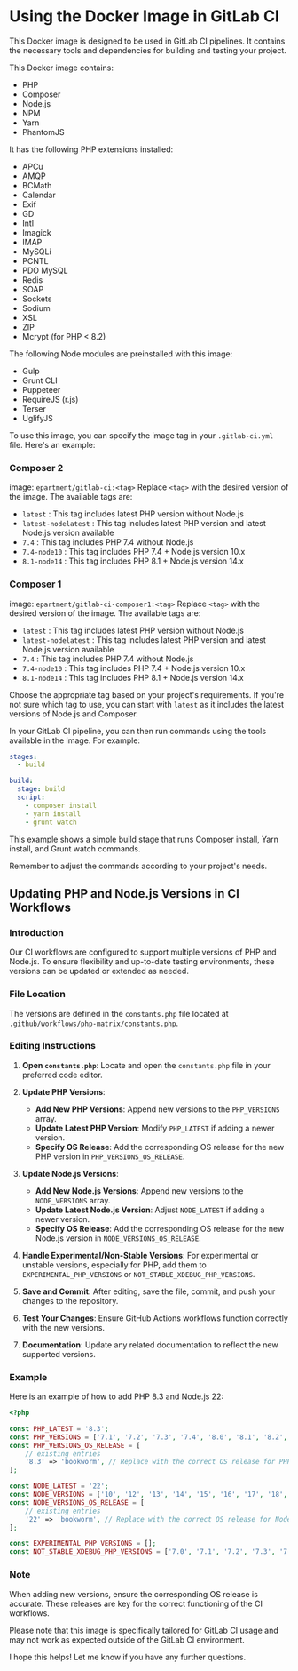 # Using the Docker Image in GitLab CI

This Docker image is designed to be used in GitLab CI pipelines. It contains the necessary tools and dependencies for building and testing your project.

This Docker image contains:

- PHP
- Composer
- Node.js
- NPM
- Yarn
- PhantomJS

It has the following PHP extensions installed:

- APCu
- AMQP
- BCMath
- Calendar
- Exif
- GD
- Intl
- Imagick
- IMAP
- MySQLi
- PCNTL
- PDO MySQL
- Redis
- SOAP
- Sockets
- Sodium
- XSL
- ZIP
- Mcrypt (for PHP < 8.2)

The following Node modules are preinstalled with this image:
- Gulp
- Grunt CLI
- Puppeteer
- RequireJS (r.js)
- Terser
- UglifyJS

To use this image, you can specify the image tag in your  `.gitlab-ci.yml`  file. Here's an example:

### Composer 2
image: `epartment/gitlab-ci:<tag>`
Replace  `<tag>`  with the desired version of the image. The available tags are:

-  `latest` : This tag includes latest PHP version without Node.js
-  `latest-nodelatest` : This tag includes latest PHP version and latest Node.js version available
-  `7.4` : This tag includes PHP 7.4 without Node.js
-  `7.4-node10` : This tag includes PHP 7.4 + Node.js version 10.x
-  `8.1-node14` : This tag includes PHP 8.1 + Node.js version 14.x

### Composer 1
image: `epartment/gitlab-ci-composer1:<tag>`
Replace  `<tag>`  with the desired version of the image. The available tags are:

-  `latest` : This tag includes latest PHP version without Node.js
-  `latest-nodelatest` : This tag includes latest PHP version and latest Node.js version available
-  `7.4` : This tag includes PHP 7.4 without Node.js
-  `7.4-node10` : This tag includes PHP 7.4 + Node.js version 10.x
-  `8.1-node14` : This tag includes PHP 8.1 + Node.js version 14.x

Choose the appropriate tag based on your project's requirements. If you're not sure which tag to use, you can start with  `latest`  as it includes the latest versions of Node.js and Composer.

In your GitLab CI pipeline, you can then run commands using the tools available in the image. For example:
```yaml
stages:
  - build

build:
  stage: build
  script:
    - composer install
    - yarn install
    - grunt watch
```
This example shows a simple build stage that runs Composer install, Yarn install, and Grunt watch commands.

Remember to adjust the commands according to your project's needs.

## Updating PHP and Node.js Versions in CI Workflows

### Introduction

Our CI workflows are configured to support multiple versions of PHP and Node.js. To ensure flexibility and up-to-date testing environments, these versions can be updated or extended as needed.

### File Location

The versions are defined in the `constants.php` file located at `.github/workflows/php-matrix/constants.php`.

### Editing Instructions

1. **Open `constants.php`**: Locate and open the `constants.php` file in your preferred code editor.

2. **Update PHP Versions**:
    - **Add New PHP Versions**: Append new versions to the `PHP_VERSIONS` array.
    - **Update Latest PHP Version**: Modify `PHP_LATEST` if adding a newer version.
    - **Specify OS Release**: Add the corresponding OS release for the new PHP version in `PHP_VERSIONS_OS_RELEASE`.

3. **Update Node.js Versions**:
    - **Add New Node.js Versions**: Append new versions to the `NODE_VERSIONS` array.
    - **Update Latest Node.js Version**: Adjust `NODE_LATEST` if adding a newer version.
    - **Specify OS Release**: Add the corresponding OS release for the new Node.js version in `NODE_VERSIONS_OS_RELEASE`.

4. **Handle Experimental/Non-Stable Versions**: For experimental or unstable versions, especially for PHP, add them to `EXPERIMENTAL_PHP_VERSIONS` or `NOT_STABLE_XDEBUG_PHP_VERSIONS`.

5. **Save and Commit**: After editing, save the file, commit, and push your changes to the repository.

6. **Test Your Changes**: Ensure GitHub Actions workflows function correctly with the new versions.

7. **Documentation**: Update any related documentation to reflect the new supported versions.

### Example

Here is an example of how to add PHP 8.3 and Node.js 22:

```php
<?php

const PHP_LATEST = '8.3';
const PHP_VERSIONS = ['7.1', '7.2', '7.3', '7.4', '8.0', '8.1', '8.2', '8.3'];
const PHP_VERSIONS_OS_RELEASE = [
    // existing entries
    '8.3' => 'bookworm', // Replace with the correct OS release for PHP 8.3
];

const NODE_LATEST = '22';
const NODE_VERSIONS = ['10', '12', '13', '14', '15', '16', '17', '18', '19', '20', '21', '22'];
const NODE_VERSIONS_OS_RELEASE = [
    // existing entries
    '22' => 'bookworm', // Replace with the correct OS release for Node.js 22
];

const EXPERIMENTAL_PHP_VERSIONS = [];
const NOT_STABLE_XDEBUG_PHP_VERSIONS = ['7.0', '7.1', '7.2', '7.3', '7.4'];
```

### Note

When adding new versions, ensure the corresponding OS release is accurate. These releases are key for the correct functioning of the CI workflows.

Please note that this image is specifically tailored for GitLab CI usage and may not work as expected outside of the GitLab CI environment.

I hope this helps! Let me know if you have any further questions.
